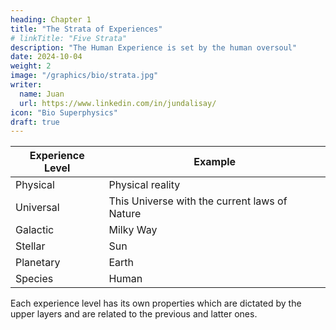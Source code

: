 ```yaml
---
heading: Chapter 1
title: "The Strata of Experiences"
# linkTitle: "Five Strata"
description: "The Human Experience is set by the human oversoul"
date: 2024-10-04
weight: 2
image: "/graphics/bio/strata.jpg"
writer:
  name: Juan
  url: https://www.linkedin.com/in/jundalisay/
icon: "Bio Superphysics"
draft: true
---
```



Experience Level | Example
--- | ---
Physical | Physical reality
Universal | This Universe with the current laws of Nature
Galactic | Milky Way
Stellar | Sun
Planetary | Earth
Species | Human 

<!-- The human experience is the  -->

Each experience level has its own properties which are dictated by the upper layers and are related to the previous and latter ones. 

